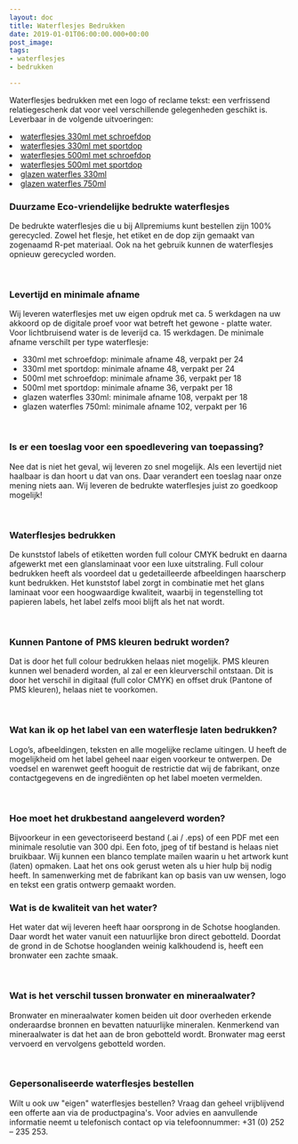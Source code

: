 ```yaml
---
layout: doc
title: Waterflesjes Bedrukken
date: 2019-01-01T06:00:00.000+00:00
post_image: 
tags:
- waterflesjes
- bedrukken

---
```

<p>Waterflesjes bedrukken met een logo of reclame tekst: een verfrissend relatiegeschenk dat voor veel verschillende gelegenheden geschikt is. Leverbaar in de volgende uitvoeringen:</p>

<li><a class="blue" href="https://www.allpremiums.nl/waterflesjes-bedrukken-330ml-schroefdop/" title="waterflesjes bedrukken">waterflesjes 330ml met schroefdop</a></li>
  
<li><a class="blue" href="https://www.allpremiums.nl/waterflesjes-met-logo-bedrukken-330ml-sportdop/" title="waterflesjes met logo bedrukken">waterflesjes 330ml met sportdop</a></li>  
  
<li><a class="blue" href="https://www.allpremiums.nl/waterflesjes-bedrukken-500ml-schroefdop/" title="bedrukte waterflesjes">waterflesjes 500ml met schroefdop</a></li> 
  
<li><a class="blue" href="https://www.allpremiums.nl/waterflesjes-gepersonaliseerd-bedrukken-500ml-sportdop/" title="gepersonaliseerde waterflesjes met logo bedrukken">waterflesjes 500ml met sportdop</a></li> 

<li><a class="blue" href="https://www.allpremiums.nl/glazen-waterfles-bedrukken-330ml/" title="glazen bedrukte waterfles">glazen waterfles 330ml</a></li> 

<li><a class="blue" href="https://www.allpremiums.nl/glazen-waterfles-met-logo-bedrukken-750ml/" title="glazen waterfles bedrukken">glazen waterfles 750ml</a></li> 

<h3 class="pdp">Duurzame Eco-vriendelijke bedrukte waterflesjes</h3>
<p>
<p>De bedrukte waterflesjes die u bij Allpremiums kunt bestellen zijn 100% gerecycled. Zowel het flesje, het etiket en de dop zijn gemaakt van zogenaamd R-pet materiaal. Ook na het gebruik kunnen de waterflesjes opnieuw gerecycled worden.</p>  
<br>

<h3 class="pdp">Levertijd en minimale afname</h3>
<p>
<p>Wij leveren waterflesjes met uw eigen opdruk met ca. 5 werkdagen na uw akkoord op de digitale proef voor wat betreft het gewone - platte water. Voor lichtbruisend water is de leverijd ca. 15 werkdagen. De minimale afname verschilt per type waterflesje:</p>
<ul>
<li>330ml met schroefdop: minimale afname 48, verpakt per 24</li>
<li>330ml met sportdop: minimale afname 48, verpakt per 24</li>
<li>500ml met schroefdop: minimale afname 36, verpakt per 18</li>
<li>500ml met sportdop: minimale afname 36, verpakt per 18</li>
<li>glazen waterfles 330ml: minimale afname 108, verpakt per 18</li>
<li>glazen waterfles 750ml: minimale afname 102, verpakt per 16</li>
</ul>
<br>

<h3 class="pdp">Is er een toeslag voor een spoedlevering van toepassing?</h3>
<p>
<p>Nee dat is niet het geval, wij leveren zo snel mogelijk. Als een levertijd niet haalbaar is dan hoort u dat van ons. Daar verandert een toeslag naar onze mening niets aan. Wij leveren de bedrukte waterflesjes juist zo goedkoop mogelijk!</p>
<br>

<h3 class="pdp">Waterflesjes bedrukken</h3>
<p>
<p>De kunststof labels of etiketten worden full colour CMYK bedrukt en daarna afgewerkt met een glanslaminaat voor een luxe uitstraling. Full colour bedrukken heeft als voordeel dat u gedetailleerde afbeeldingen haarscherp kunt bedrukken. Het kunststof label zorgt in combinatie met het glans laminaat voor een hoogwaardige kwaliteit, waarbij in tegenstelling tot papieren labels, het label zelfs mooi blijft als het nat wordt.</p>
<br>

<h3 class="pdp">Kunnen Pantone of PMS kleuren bedrukt worden?</h3>
<p>
<p>Dat is door het full colour bedrukken helaas niet mogelijk. PMS kleuren kunnen wel benaderd worden, al zal er een kleurverschil ontstaan. Dit is door het verschil in digitaal (full color CMYK) en offset druk (Pantone of PMS kleuren), helaas niet te voorkomen.</p>
<br>

<h3 class="pdp">Wat kan ik op het label van een waterflesje laten bedrukken?</h3>
<p>
<p>Logo’s, afbeeldingen, teksten en alle mogelijke reclame uitingen. U heeft de mogelijkheid om het label geheel naar eigen voorkeur te ontwerpen. De voedsel en warenwet geeft hooguit de restrictie dat wij de fabrikant, onze contactgegevens en de ingrediënten op het label moeten vermelden.</p>
<br>

<h3 class="pdp">Hoe moet het drukbestand aangeleverd worden?</h3>
<p>
<p>Bijvoorkeur in een gevectoriseerd bestand (.ai / .eps) of een PDF met een minimale resolutie van 300 dpi. Een foto, jpeg of tif bestand is helaas niet bruikbaar. Wij kunnen een blanco template mailen waarin u het artwork kunt (laten) opmaken. Laat het ons ook gerust weten als u hier hulp bij nodig heeft. In samenwerking met de fabrikant kan op basis van uw wensen, logo en tekst een gratis ontwerp gemaakt worden.</p>

<h3 class="pdp">Wat is de kwaliteit van het water?</h3>
<p>
<p>Het water dat wij leveren heeft haar oorsprong in de Schotse hooglanden. Daar wordt het water vanuit een natuurlijke bron direct gebotteld. Doordat de grond in de Schotse hooglanden weinig kalkhoudend is, heeft een bronwater een zachte smaak.</p>
<br>

<h3 class="pdp">Wat is het verschil tussen bronwater en mineraalwater?</h3>
<p>
<p>Bronwater en mineraalwater komen beiden uit door overheden erkende onderaardse bronnen en bevatten natuurlijke mineralen. Kenmerkend van mineraalwater is dat het aan de bron gebotteld wordt. Bronwater mag eerst vervoerd en vervolgens gebotteld worden.</p>
<br>

<h3 class="pdp">Gepersonaliseerde waterflesjes bestellen</h3>
<p>
<p>Wilt u ook uw "eigen" waterflesjes bestellen? Vraag dan geheel vrijblijvend een offerte aan via de productpagina's. Voor advies en aanvullende informatie neemt u telefonisch contact op via telefoonnummer: +31 (0) 252 – 235 253.</p>